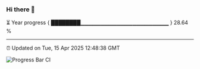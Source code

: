 ### Hi there 👋

⏳ Year progress { ████████▁▁▁▁▁▁▁▁▁▁▁▁▁▁▁▁▁▁▁▁▁▁ } 28.64 %

---

⏰ Updated on Tue, 15 Apr 2025 12:48:38 GMT

![Progress Bar CI](https://github.com/ZhaoGui/ZhaoGui/workflows/Progress%20Bar%20CI/badge.svg)
